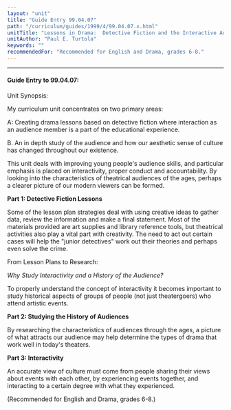 ```yaml
---
layout: "unit"
title: "Guide Entry 99.04.07"
path: "/curriculum/guides/1999/4/99.04.07.x.html"
unitTitle: "Lessons in Drama:  Detective Fiction and the Interactive Audience"
unitAuthor: "Paul E. Turtola"
keywords: ""
recommendedFor: "Recommended for English and Drama, grades 6-8."
---
```

<body>
<hr/>
 <h4>
  Guide Entry to 99.04.07:
 </h4>
 Unit Synopsis:
 <p>
  My curriculum unit concentrates on two primary areas:
 </p>
 <p>
  A: Creating drama lessons based on detective fiction where interaction as an audience member is a part of the educational experience.
 </p>
 <p>
  B. An in depth study of the audience and how our aesthetic sense of culture has changed throughout our existence.
 </p>
 <p>
  <span class="indent">
  </span>
  This unit deals with improving young people's audience skills, and particular emphasis is placed on interactivity, proper conduct and accountability.  By looking into the characteristics of theatrical audiences of the ages, perhaps a clearer picture of our modern viewers can be formed.
 </p>
 <p>
  <b>
   Part 1: Detective Fiction Lessons
  </b>
 </p>
 <p>
  Some of the lesson plan strategies deal with using creative ideas to gather data, review the information and make a final statement.  Most of the materials provided are art supplies and library reference tools, but theatrical activities also play a vital part with creativity.  The need to act out certain cases will help the "junior detectives" work out their theories and perhaps even solve the crime.
 </p>
 <p>
  From Lesson Plans to Research:
 </p>
 <p>
  <i>
   Why Study Interactivity and a History of the Audience?
  </i>
 </p>
 <p>
  To properly understand the concept of interactivity it becomes important to study historical aspects of groups of people (not just theatergoers) who attend artistic events.
 </p>
 <p>
  <b>
   Part 2: Studying the History of Audiences
  </b>
 </p>
 <p>
  By researching the characteristics of audiences through the ages, a picture of what attracts our audience may help determine the types of drama that work well in today's theaters.
 </p>
 <p>
  <b>
   Part 3: Interactivity
  </b>
 </p>
 <p>
  An accurate view of culture must come from people sharing their views about events with each other, by experiencing events together, and interacting to a certain degree with what they experienced.
 </p>
 <p>
  (Recommended for English and Drama, grades 6-8.)
 </p>


</body>